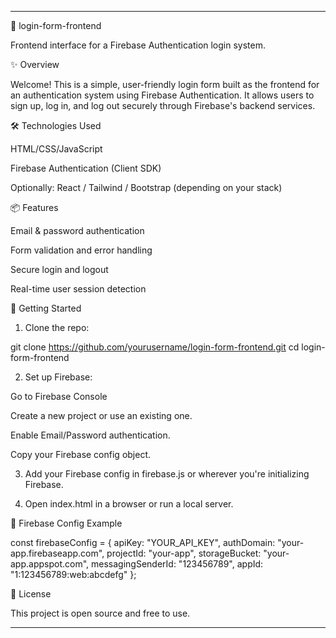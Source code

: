 
---

🔐 login-form-frontend

Frontend interface for a Firebase Authentication login system.

✨ Overview

Welcome!
This is a simple, user-friendly login form built as the frontend for an authentication system using Firebase Authentication. It allows users to sign up, log in, and log out securely through Firebase's backend services.

🛠️ Technologies Used

HTML/CSS/JavaScript

Firebase Authentication (Client SDK)

Optionally: React / Tailwind / Bootstrap (depending on your stack)


📦 Features

Email & password authentication

Form validation and error handling

Secure login and logout

Real-time user session detection


🚀 Getting Started

1. Clone the repo:

git clone https://github.com/yourusername/login-form-frontend.git
cd login-form-frontend


2. Set up Firebase:

Go to Firebase Console

Create a new project or use an existing one.

Enable Email/Password authentication.

Copy your Firebase config object.



3. Add your Firebase config in firebase.js or wherever you're initializing Firebase.


4. Open index.html in a browser or run a local server.



🔐 Firebase Config Example

const firebaseConfig = {
  apiKey: "YOUR_API_KEY",
  authDomain: "your-app.firebaseapp.com",
  projectId: "your-app",
  storageBucket: "your-app.appspot.com",
  messagingSenderId: "123456789",
  appId: "1:123456789:web:abcdefg"
};

📄 License

This project is open source and free to use.


---

